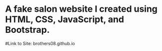 # A fake salon website I created using HTML, CSS, JavaScript, and Bootstrap.
#Link to Site: brothers08.github.io
